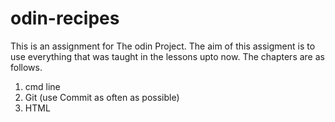 # odin-recipes
This is an assignment for The odin Project.
The aim of this assigment is to use everything that was taught in the lessons upto now. The chapters are as follows.
1. cmd line 
2. Git (use Commit as often as possible)
3. HTML